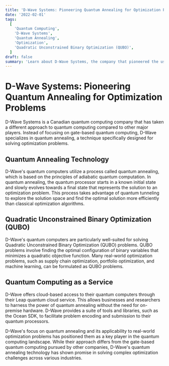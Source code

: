 ```yaml
---
title: 'D-Wave Systems: Pioneering Quantum Annealing for Optimization Problems'
date: '2022-02-01'
tags:
  [
    'Quantum Computing',
    'D-Wave Systems',
    'Quantum Annealing',
    'Optimization',
    'Quadratic Unconstrained Binary Optimization (QUBO)',
  ]
draft: false
summary: 'Learn about D-Wave Systems, the company that pioneered the use of quantum annealing for solving complex optimization problems. Explore their unique approach to quantum computing and their offerings for businesses and researchers.'
---
```


# D-Wave Systems: Pioneering Quantum Annealing for Optimization Problems

D-Wave Systems is a Canadian quantum computing company that has taken a different approach to quantum computing compared to other major players. Instead of focusing on gate-based quantum computing, D-Wave specializes in quantum annealing, a technique specifically designed for solving optimization problems.

## Quantum Annealing Technology

D-Wave's quantum computers utilize a process called quantum annealing, which is based on the principles of adiabatic quantum computation. In quantum annealing, the quantum processor starts in a known initial state and slowly evolves towards a final state that represents the solution to an optimization problem. This process takes advantage of quantum tunneling to explore the solution space and find the optimal solution more efficiently than classical optimization algorithms.

## Quadratic Unconstrained Binary Optimization (QUBO)

D-Wave's quantum computers are particularly well-suited for solving Quadratic Unconstrained Binary Optimization (QUBO) problems. QUBO problems involve finding the optimal configuration of binary variables that minimizes a quadratic objective function. Many real-world optimization problems, such as supply chain optimization, portfolio optimization, and machine learning, can be formulated as QUBO problems.

## Quantum Computing as a Service

D-Wave offers cloud-based access to their quantum computers through their Leap quantum cloud service. This allows businesses and researchers to harness the power of quantum annealing without the need for on-premise hardware. D-Wave provides a suite of tools and libraries, such as the Ocean SDK, to facilitate problem encoding and submission to their quantum processors.

D-Wave's focus on quantum annealing and its applicability to real-world optimization problems has positioned them as a key player in the quantum computing landscape. While their approach differs from the gate-based quantum computing pursued by other companies, D-Wave's quantum annealing technology has shown promise in solving complex optimization challenges across various industries.
